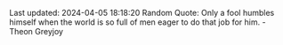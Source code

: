 Last updated: 2024-04-05 18:18:20
Random Quote: Only a fool humbles himself when the world is so full of men eager to do that job for him.  -  Theon Greyjoy